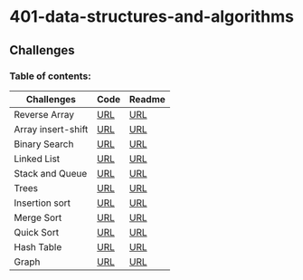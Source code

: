 # 401-data-structures-and-algorithms

## Challenges 


### Table of contents:
| Challenges  | Code | Readme |
|---|---|---|
| Reverse Array | [URL](https://github.com/alaa281997/401-data-structures-and-algorithms/tree/Reverse_Array)  | [URL](https://github.com/alaa281997/401-data-structures-and-algorithms/blob/master/array-reverse/Readme.md)|
|Array insert-shift  |[URL](https://github.com/alaa281997/401-data-structures-and-algorithms/tree/array-insert-shift)   | [URL]() |
|Binary Search   | [URL](https://github.com/alaa281997/401-data-structures-and-algorithms/tree/array-binary-search)  | [URL]() |
|Linked List   | [URL](https://github.com/alaa281997/401-data-structures-and-algorithms/tree/linked-list)  |[URL]() |
|Stack and Queue   | [URL](https://github.com/alaa281997/401-data-structures-and-algorithms/tree/master/stack-and-queue)  |[URL]() |
|Trees            | [URL](https://github.com/alaa281997/401-data-structures-and-algorithms/tree/tree-fizz-buzz/trees)  | [URL](https://github.com/alaa281997/401-data-structures-and-algorithms/blob/master/trees/README.md)|
|Insertion sort   | [URL](https://github.com/alaa281997/401-data-structures-and-algorithms/tree/Insertion_Sort/blog/Insertion-Sort)  | [URL](https://github.com/alaa281997/401-data-structures-and-algorithms/blob/master/blog/README.md) |
|Merge Sort   | [URL](https://github.com/alaa281997/401-data-structures-and-algorithms/tree/Merge_sort/blog/Merge_sort)  | [URL](https://github.com/alaa281997/401-data-structures-and-algorithms/blob/master/blog/README.md) |
|Quick Sort   | [URL](https://github.com/alaa281997/401-data-structures-and-algorithms/tree/quickSort)| [URL](https://github.com/alaa281997/401-data-structures-and-algorithms/blob/master/blog/README.md) |
|Hash Table  | [URL](https://github.com/alaa281997/401-data-structures-and-algorithms/tree/hashtable/blog/HashTable)|[URL](https://github.com/alaa281997/401-data-structures-and-algorithms/blob/master/HashTable/README.md) |
|Graph       | [URL]()| [URL]()